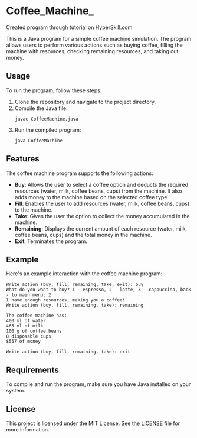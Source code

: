 # Coffee_Machine_
Created program through tutorial on HyperSkill.com

This is a Java program for a simple coffee machine simulation. The program allows users to perform various actions such as buying coffee, filling the machine with resources, checking remaining resources, and taking out money.

## Usage

To run the program, follow these steps:

1. Clone the repository and navigate to the project directory.
2. Compile the Java file:
   ```
   javac CoffeeMachine.java
   ```
3. Run the compiled program:
   ```
   java CoffeeMachine
   ```

## Features

The coffee machine program supports the following actions:

- **Buy**: Allows the user to select a coffee option and deducts the required resources (water, milk, coffee beans, cups) from the machine. It also adds money to the machine based on the selected coffee type.
- **Fill**: Enables the user to add resources (water, milk, coffee beans, cups) to the machine.
- **Take**: Gives the user the option to collect the money accumulated in the machine.
- **Remaining**: Displays the current amount of each resource (water, milk, coffee beans, cups) and the total money in the machine.
- **Exit**: Terminates the program.

## Example

Here's an example interaction with the coffee machine program:

```
Write action (buy, fill, remaining, take, exit): buy
What do you want to buy? 1 - espresso, 2 - latte, 3 - cappuccino, back - to main menu: 2
I have enough resources, making you a coffee!
Write action (buy, fill, remaining, take): remaining

The coffee machine has:
400 ml of water
465 ml of milk
100 g of coffee beans
8 disposable cups
$557 of money

Write action (buy, fill, remaining, take): exit
```

## Requirements

To compile and run the program, make sure you have Java installed on your system.

## License

This project is licensed under the MIT License. See the [LICENSE](LICENSE) file for more information.
